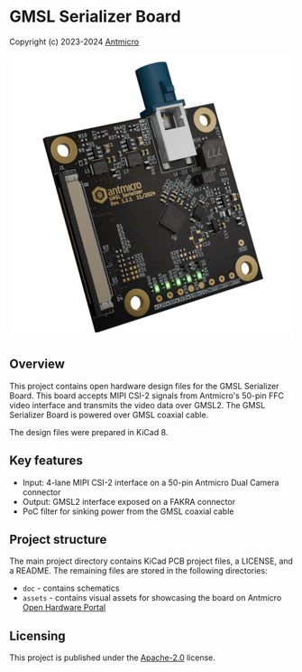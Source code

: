 # GMSL Serializer Board

Copyright (c) 2023-2024 [Antmicro](https://www.antmicro.com)

![](assets/previews/leftT.png)

## Overview

This project contains open hardware design files for the GMSL Serializer Board.
This board accepts MIPI CSI-2 signals from Antmicro's 50-pin FFC video interface and transmits the video data over GMSL2.
The GMSL Serializer Board is powered over GMSL coaxial cable.

The design files were prepared in KiCad 8.

## Key features

* Input: 4-lane MIPI CSI-2 interface on a 50-pin Antmicro Dual Camera connector
* Output: GMSL2 interface exposed on a FAKRA connector
* PoC filter for sinking power from the GMSL coaxial cable

## Project structure

The main project directory contains KiCad PCB project files, a LICENSE, and a README.
The remaining files are stored in the following directories:

* `doc` - contains schematics
* `assets` - contains visual assets for showcasing the board on Antmicro [Open Hardware Portal](https://openhardware.antmicro.com)

## Licensing

This project is published under the [Apache-2.0](LICENSE) license.
